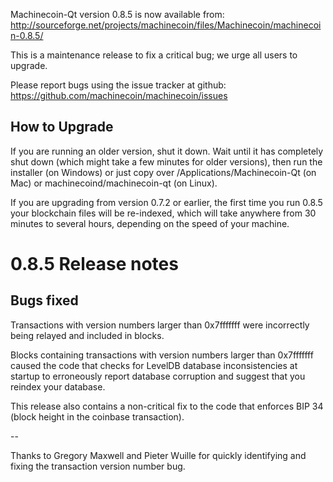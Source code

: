 ﻿Machinecoin-Qt version 0.8.5 is now available from:
  http://sourceforge.net/projects/machinecoin/files/Machinecoin/machinecoin-0.8.5/

This is a maintenance release to fix a critical bug;
we urge all users to upgrade.

Please report bugs using the issue tracker at github:
  https://github.com/machinecoin/machinecoin/issues


How to Upgrade
--------------

If you are running an older version, shut it down. Wait
until it has completely shut down (which might take a few minutes for older
versions), then run the installer (on Windows) or just copy over
/Applications/Machinecoin-Qt (on Mac) or machinecoind/machinecoin-qt (on Linux).

If you are upgrading from version 0.7.2 or earlier, the first time you
run 0.8.5 your blockchain files will be re-indexed, which will take
anywhere from 30 minutes to several hours, depending on the speed of
your machine.

0.8.5 Release notes
===================

Bugs fixed
----------

Transactions with version numbers larger than 0x7fffffff were
incorrectly being relayed and included in blocks.

Blocks containing transactions with version numbers larger
than 0x7fffffff caused the code that checks for LevelDB database
inconsistencies at startup to erroneously report database
corruption and suggest that you reindex your database.

This release also contains a non-critical fix to the code that
enforces BIP 34 (block height in the coinbase transaction).

--

Thanks to Gregory Maxwell and Pieter Wuille for quickly
identifying and fixing the transaction version number bug.
